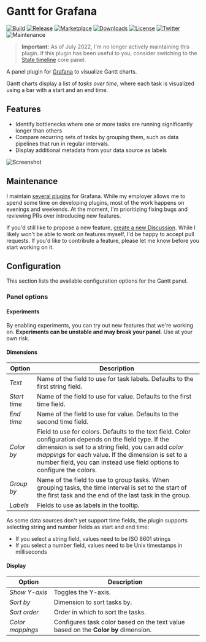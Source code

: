 # Gantt for Grafana

[![Build](https://github.com/marcusolsson/grafana-gantt-panel/workflows/CI/badge.svg)](https://github.com/marcusolsson/grafana-gantt-panel/actions?query=workflow%3A%22CI%22)
[![Release](https://github.com/marcusolsson/grafana-gantt-panel/workflows/Release/badge.svg)](https://github.com/marcusolsson/grafana-gantt-panel/actions?query=workflow%3ARelease)
[![Marketplace](https://img.shields.io/badge/dynamic/json?logo=grafana&color=F47A20&label=marketplace&prefix=v&query=%24.items%5B%3F%28%40.slug%20%3D%3D%20%22marcusolsson-gantt-panel%22%29%5D.version&url=https%3A%2F%2Fgrafana.com%2Fapi%2Fplugins)](https://grafana.com/grafana/plugins/marcusolsson-gantt-panel)
[![Downloads](https://img.shields.io/badge/dynamic/json?logo=grafana&color=F47A20&label=downloads&query=%24.items%5B%3F%28%40.slug%20%3D%3D%20%22marcusolsson-gantt-panel%22%29%5D.downloads&url=https%3A%2F%2Fgrafana.com%2Fapi%2Fplugins)](https://grafana.com/grafana/plugins/marcusolsson-gantt-panel)
[![License](https://img.shields.io/github/license/marcusolsson/grafana-gantt-panel)](LICENSE)
[![Twitter](https://img.shields.io/twitter/follow/marcusolsson?color=%231DA1F2&label=twitter&style=plastic)](https://twitter.com/marcusolsson)
![Maintenance](https://img.shields.io/maintenance/no/2022?style=plastic)

> **Important:** As of July 2022, I'm no longer actively maintaining this plugin. If this plugin has been useful to you, consider switching to the [State timeline](https://grafana.com/docs/grafana/latest/visualizations/state-timeline/) core panel.

A panel plugin for [Grafana](https://grafana.com) to visualize Gantt charts.

Gantt charts display a list of _tasks over time_, where each task is visualized using a bar with a start and an end time.

## Features

- Identify bottlenecks where one or more tasks are running significantly longer than others
- Compare recurring sets of tasks by grouping them, such as data pipelines that run in regular intervals.
- Display additional metadata from your data source as labels

![Screenshot](https://github.com/marcusolsson/grafana-gantt-panel/raw/main/src/img/dark.png)

## Maintenance

I maintain [several plugins](https://marcus.se.net/projects/) for Grafana. While my employer allows me to spend some time on developing plugins, most of the work happens on evenings and weekends. At the moment, I'm prioritizing fixing bugs and reviewing PRs over introducing new features.

If you'd still like to propose a new feature, [create a new Discussion](https://github.com/marcusolsson/grafana-gantt-panel/discussions/new?category=ideas). While I likely won't be able to work on features myself, I'd be happy to accept pull requests. If you'd like to contribute a feature, please let me know before you start working on it.

## Configuration

This section lists the available configuration options for the Gantt panel.

### Panel options

#### Experiments

By enabling experiments, you can try out new features that we're working on. **Experiments can be unstable and may break your panel**. Use at your own risk.

#### Dimensions

| Option       | Description                                                                                                                                                                                                                                                                                       |
|--------------|---------------------------------------------------------------------------------------------------------------------------------------------------------------------------------------------------------------------------------------------------------------------------------------------------|
| _Text_       | Name of the field to use for task labels. Defaults to the first string field.                                                                                                                                                                                                                     |
| _Start time_ | Name of the field to use for value. Defaults to the first time field.                                                                                                                                                                                                                             |
| _End time_   | Name of the field to use for value. Defaults to the second time field.                                                                                                                                                                                                                            |
| _Color by_   | Field to use for colors. Defaults to the text field. Color configuration depends on the field type. If the dimension is set to a string field, you can add _color mappings_ for each value. If the dimension is set to a number field, you can instead use field options to configure the colors. |
| _Group by_   | Name of the field to use to group tasks. When grouping tasks, the time interval is set to the start of the first task and the end of the last task in the group.                                                                                                                                  |
| _Labels_     | Fields to use as labels in the tooltip.                                                                                                                                                                                                                                                           |

As some data sources don't yet support time fields, the plugin supports selecting string and number fields as start and end time:

- If you select a string field, values need to be ISO 8601 strings
- If you select a number field, values need to be Unix timestamps in milliseconds

#### Display

| Option           | Description                                                                        |
|------------------|------------------------------------------------------------------------------------|
| _Show Y-axis_    | Toggles the Y-axis.                                                                |
| _Sort by_        | Dimension to sort tasks by.                                                        |
| _Sort order_     | Order in which to sort the tasks.                                                  |
| _Color mappings_ | Configures task color based on the text value based on the **Color by** dimension. |
